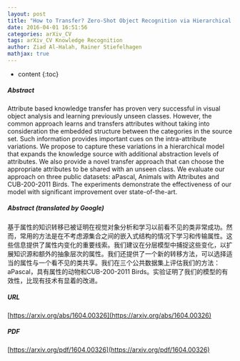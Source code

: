 ```yaml
---
layout: post
title: "How to Transfer? Zero-Shot Object Recognition via Hierarchical Transfer of Semantic Attributes"
date: 2016-04-01 16:51:56
categories: arXiv_CV
tags: arXiv_CV Knowledge Recognition
author: Ziad Al-Halah, Rainer Stiefelhagen
mathjax: true
---
```


* content
{:toc}

##### Abstract
Attribute based knowledge transfer has proven very successful in visual object analysis and learning previously unseen classes. However, the common approach learns and transfers attributes without taking into consideration the embedded structure between the categories in the source set. Such information provides important cues on the intra-attribute variations. We propose to capture these variations in a hierarchical model that expands the knowledge source with additional abstraction levels of attributes. We also provide a novel transfer approach that can choose the appropriate attributes to be shared with an unseen class. We evaluate our approach on three public datasets: aPascal, Animals with Attributes and CUB-200-2011 Birds. The experiments demonstrate the effectiveness of our model with significant improvement over state-of-the-art.

##### Abstract (translated by Google)
基于属性的知识转移已被证明在视觉对象分析和学习以前看不见的类非常成功。然而，常用的方法是在不考虑源集合之间的嵌入式结构的情况下学习和传输属性。这些信息提供了属性内变化的重要线索。我们建议在分层模型中捕捉这些变化，以扩展知识源和额外的抽象层次的属性。我们还提供了一个新的转移方法，可以选择适当的属性与一个看不见的类共享。我们在三个公共数据集上评估我们的方法：aPascal，具有属性的动物和CUB-200-2011 Birds。实验证明了我们的模型的有效性，比现有技术有显着的改进。

##### URL
[https://arxiv.org/abs/1604.00326](https://arxiv.org/abs/1604.00326)

##### PDF
[https://arxiv.org/pdf/1604.00326](https://arxiv.org/pdf/1604.00326)

